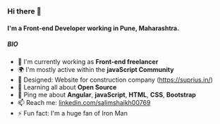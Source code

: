 ### Hi there 👋

#### I'm a Front-end Developer working in Pune, Maharashtra.

##### BIO

- 🏢 I'm currently working as **Front-end freelancer**
- 🌍 I'm mostly active within the **javaScript Community**
- 💅 Designed: Website for construction company (https://suprius.in/)
- 🌱 Learning all about **Open Source**
- 💬 Ping me about **Angular**, **javaScript**, **HTML**, **CSS**, **Bootstrap**
- 📫 Reach me: [linkedin.com/salimshaikh00769](www.linkedin.com/in/salimshaikh00769)
- ⚡️ Fun fact: I'm a huge fan of Iron Man
